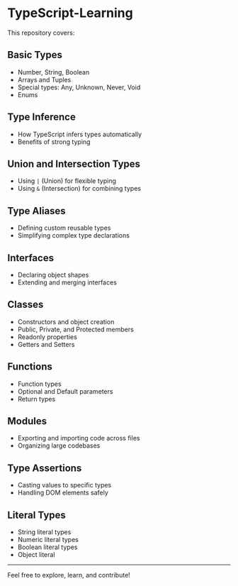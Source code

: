 # TypeScript-Learning

This repository covers:

## Basic Types
- Number, String, Boolean
- Arrays and Tuples
- Special types: Any, Unknown, Never, Void
- Enums

## Type Inference
- How TypeScript infers types automatically
- Benefits of strong typing

## Union and Intersection Types
- Using `|` (Union) for flexible typing
- Using `&` (Intersection) for combining types

## Type Aliases
- Defining custom reusable types
- Simplifying complex type declarations

## Interfaces
- Declaring object shapes
- Extending and merging interfaces

## Classes
- Constructors and object creation
- Public, Private, and Protected members
- Readonly properties
- Getters and Setters

## Functions
- Function types
- Optional and Default parameters
- Return types

## Modules
- Exporting and importing code across files
- Organizing large codebases

## Type Assertions
- Casting values to specific types
- Handling DOM elements safely

## Literal Types
- String literal types
- Numeric literal types
- Boolean literal types
- Object literal

---

Feel free to explore, learn, and contribute!
